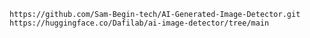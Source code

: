 ```https://github.com/Sam-Begin-tech/AI-Generated-Image-Detector.git```
```https://huggingface.co/Dafilab/ai-image-detector/tree/main```

